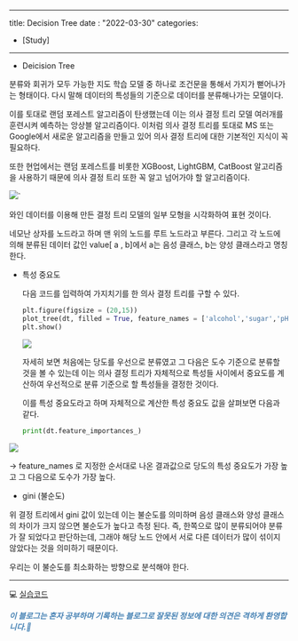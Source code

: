 
---
title: Decision Tree
date : "2022-03-30"
categories:
- [Study]
---

- Deicision Tree
    
 분류와 회귀가 모두 가능한 지도 학습 모델 중 하나로 조건문을 통해서 가지가 뻗어나가는 형태이다. 다시 말해 데이터의 특성들의 기준으로 데이터를 분류해나가는 모델이다.

이를 토대로 랜덤 포레스트 알고리즘이 탄생했는데 이는 의사 결정 트리 모델 여러개를 훈련시켜 예측하는 앙상블 알고리즘이다. 이처럼 의사 결정 트리를 토대로 MS 또는 Google에서 새로운 알고리즘을 만들고 있어 의사 결정 트리에 대한 기본적인 지식이 꼭 필요하다.

또한 현업에서는 랜덤 포레스트를 비롯한 XGBoost, LightGBM, CatBoost 알고리즘을 사용하기 때문에 의사 결정 트리 또한 꼭 알고 넘어가야 할 알고리즘이다.
    
 ![](/images/DecisionTree/Untitled.png)`

 와인 데이터를 이용해 만든 결정 트리 모델의 일부 모형을 시각화하여 표현 것이다.
    
 네모난 상자를 노드라고 하며 맨 위의 노드를 루트 노드라고 부른다. 그리고 각 노드에 의해 분류된 데이터 값인 value[ a , b]에서 a는 음성 클래스, b는 양성 클래스라고 명칭한다.
    
- 특성 중요도
    
    다음 코드를 입력하여 가지치기를 한 의사 결정 트리를 구할 수 있다.
    
    ```python
    plt.figure(figsize = (20,15))
    plot_tree(dt, filled = True, feature_names = ['alcohol','sugar','pH'])
    plt.show()
    ```
    
    ![](/images/DecisionTree/Untitled%201.png)
    
    자세히 보면 처음에는 당도를 우선으로 분류였고 그 다음은 도수 기준으로 분류할 것을 볼 수 있는데 이는 의사 결정 트리가 자체적으로 특성들 사이에서 중요도를 계산하여 우선적으로 분류 기준으로 할 특성들을 결정한 것이다.
    
    이를 특성 중요도라고 하며 자체적으로 계산한 특성 중요도 값을 살펴보면 다음과 같다.
    
    ```python
    print(dt.feature_importances_)
    ```
    
![](/images/DecisionTree/Untitled%202.png)

→ feature_names 로 지정한 순서대로 나온 결과값으로 당도의 특성 중요도가 가장 높고 그 다음으로 도수가 가장 높다.
    

- gini (불순도)
    
위 결정 트리에서 gini 값이 있는데 이는 불순도를 의미하며 음성 클래스와 양성 클래스의 차이가 크지 않으면 불순도가 높다고 측정 된다. 즉,  한쪽으로 많이 분류되어야 분류가 잘 되었다고 판단하는데, 그래야 해당 노드 안에서 서로 다른 데이터가 많이 섞이지 않았다는 것을 의미하기 때문이다.
    
 우리는 이 불순도를 최소화하는 방향으로 분석해야 한다.
    


---
💻 [실습코드](https://github.com/zerobbang/study_colab/blob/main/hongong/ch5_1_DecisionTree.ipynb)

**_<span style="color:#4682B4;"> 이 블로그는 혼자 공부하며 기록하는 블로그로 잘못된 정보에 대한 의견은 격하게 환영합니다.🤩 </span>_**